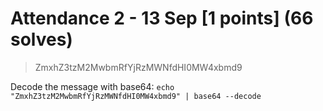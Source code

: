 # Attendance 2 - 13 Sep [1 points] (66 solves)
> ZmxhZ3tzM2MwbmRfYjRzMWNfdHI0MW4xbmd9


Decode the message with base64: `echo "ZmxhZ3tzM2MwbmRfYjRzMWNfdHI0MW4xbmd9" | base64 --decode`